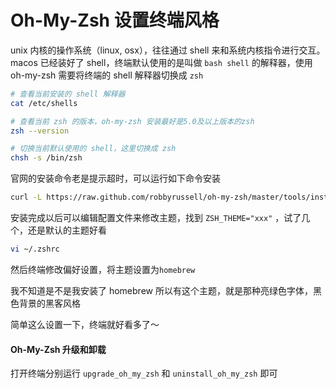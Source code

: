 # Oh-My-Zsh 设置终端风格

unix 内核的操作系统（linux, osx），往往通过 shell 来和系统内核指令进行交互。macos 已经装好了 shell，终端默认使用的是叫做 `bash shell` 的解释器，使用 oh-my-zsh 需要将终端的 shell 解释器切换成 `zsh`

```bash
# 查看当前安装的 shell 解释器
cat /etc/shells

# 查看当前 zsh 的版本，oh-my-zsh 安装最好是5.0及以上版本的zsh
zsh --version

# 切换当前默认使用的 shell，这里切换成 zsh
chsh -s /bin/zsh
```

官网的安装命令老是提示超时，可以运行如下命令安装

```bash
curl -L https://raw.github.com/robbyrussell/oh-my-zsh/master/tools/install.sh | sh
```

安装完成以后可以编辑配置文件来修改主题，找到 `ZSH_THEME="xxx"` ，试了几个，还是默认的主题好看

```bash
vi ~/.zshrc
```

然后终端修改偏好设置，将主题设置为`homebrew`

我不知道是不是我安装了 homebrew 所以有这个主题，就是那种亮绿色字体，黑色背景的黑客风格

简单这么设置一下，终端就好看多了～

#### Oh-My-Zsh 升级和卸载

打开终端分别运行 `upgrade_oh_my_zsh` 和 `uninstall_oh_my_zsh` 即可

